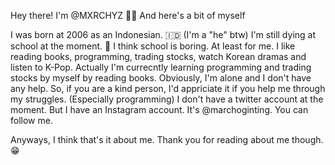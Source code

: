 Hey there! 
I'm @MXRCHYZ 👋🏻
And here's a bit of myself

I was born at 2006 as an Indonesian. 🇮🇩 (I'm a "he" btw)
I'm still dying at school at the moment. 😬
I think school is boring. At least for me.
I like reading books, programming, trading stocks, watch Korean dramas and listen to K-Pop.
Actually I'm currecntly learning programming and trading stocks by myself by reading books.
Obviously, I'm alone and I don't have any help.
So, if you are a kind person, I'd appriciate it if you help me through my struggles. (Especially programming)
I don't have a twitter account at the moment. But I have an Instagram account. It's @marchoginting. You can follow me.

Anyways, I think that's it about me.
Thank you for reading about me though. 😁
